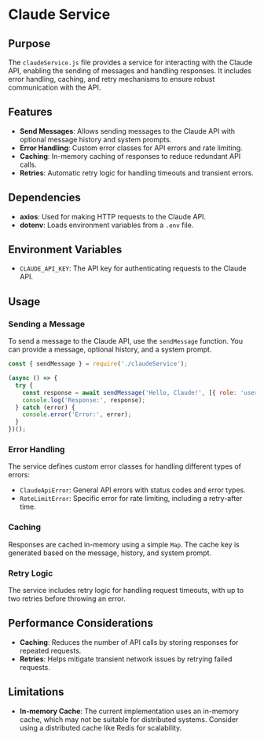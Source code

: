 # Claude Service

## Purpose
The `claudeService.js` file provides a service for interacting with the Claude API, enabling the sending of messages and handling responses. It includes error handling, caching, and retry mechanisms to ensure robust communication with the API.

## Features
- **Send Messages**: Allows sending messages to the Claude API with optional message history and system prompts.
- **Error Handling**: Custom error classes for API errors and rate limiting.
- **Caching**: In-memory caching of responses to reduce redundant API calls.
- **Retries**: Automatic retry logic for handling timeouts and transient errors.

## Dependencies
- **axios**: Used for making HTTP requests to the Claude API.
- **dotenv**: Loads environment variables from a `.env` file.

## Environment Variables
- `CLAUDE_API_KEY`: The API key for authenticating requests to the Claude API.

## Usage

### Sending a Message
To send a message to the Claude API, use the `sendMessage` function. You can provide a message, optional history, and a system prompt.

```javascript
const { sendMessage } = require('./claudeService');

(async () => {
  try {
    const response = await sendMessage('Hello, Claude!', [{ role: 'user', content: 'Hi there!' }], 'System prompt');
    console.log('Response:', response);
  } catch (error) {
    console.error('Error:', error);
  }
})();
```

### Error Handling
The service defines custom error classes for handling different types of errors:
- `ClaudeApiError`: General API errors with status codes and error types.
- `RateLimitError`: Specific error for rate limiting, including a retry-after time.

### Caching
Responses are cached in-memory using a simple `Map`. The cache key is generated based on the message, history, and system prompt.

### Retry Logic
The service includes retry logic for handling request timeouts, with up to two retries before throwing an error.

## Performance Considerations
- **Caching**: Reduces the number of API calls by storing responses for repeated requests.
- **Retries**: Helps mitigate transient network issues by retrying failed requests.

## Limitations
- **In-memory Cache**: The current implementation uses an in-memory cache, which may not be suitable for distributed systems. Consider using a distributed cache like Redis for scalability.
